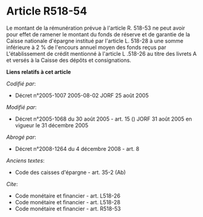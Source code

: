 # Article R518-54

Le montant de la rémunération prévue à l'article R. 518-53 ne peut avoir pour effet de ramener le montant du fonds de réserve
et de garantie de la Caisse nationale d'épargne institué par l'article L. 518-28 à une somme inférieure à 2 % de l'encours
annuel moyen des fonds reçus par L'établissement de crédit mentionné à l'article L .518-26 au titre des livrets A et versés à
la Caisse des dépôts et consignations.

**Liens relatifs à cet article**

_Codifié par_:

  - Décret n°2005-1007 2005-08-02 JORF 25 août 2005

_Modifié par_:

  - Décret n°2005-1068 du 30 août 2005 - art. 15 () JORF 31 août 2005 en vigueur le 31 décembre 2005

_Abrogé par_:

  - Décret n°2008-1264 du 4 décembre 2008 - art. 8

_Anciens textes_:

  - Code des caisses d'épargne - art. 35-2 (Ab)

_Cite_:

  - Code monétaire et financier - art. L518-26
  - Code monétaire et financier - art. L518-28
  - Code monétaire et financier - art. R518-53
